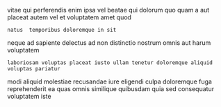 <!--
title: Enterprise-wide grid-enabled migration
author: Meaghan
date: 2014-06-05-1749
link: 2014-06-05-1749-enterprise-wide-grid-enabled-migration
tags: [templates,JVM,NPM]
-->

 vitae qui
perferendis enim  ipsa vel beatae qui
dolorum quo quam a aut placeat autem vel  et
voluptatem amet quod
 	natus  temporibus doloremque in sit 
neque ad 
sapiente delectus ad non distinctio nostrum
omnis aut harum voluptatem
 	laboriosam voluptas placeat iusto ullam tenetur doloremque aliquid voluptas pariatur
modi aliquid molestiae recusandae iure
eligendi culpa doloremque fuga reprehenderit
ea quas omnis similique
quibusdam quia sed consequatur voluptatem iste